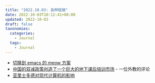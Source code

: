 ```yaml
---
title: "2022.10.03: 各种链接"
date: 2022-10-03T10:12:41+08:00
updated: 2022-10-03
draft: false
taxonomies:
  categories:
    - Journal
  tags:
    - Journal
---
```


- [切换到 emacs 的 meow 方案](https://esrh.me/posts/2021-12-18-switching-to-meow.html)
- [中国的双减政策创造了一个巨大的地下课后培训市场](https://www.reddit.com/r/China/comments/xuk3du/chinas_double_reduction_policy_created_a_large/) - 一位外教的评论
- [亚里士多德对现代计算机的影响](https://www.theatlantic.com/technology/archive/2017/03/aristotle-computer/518697/)
<!-- more -->
